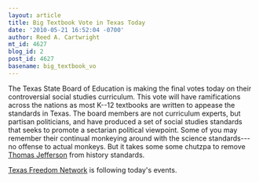 ```yaml
---
layout: article
title: Big Textbook Vote in Texas Today
date: '2010-05-21 16:52:04 -0700'
author: Reed A. Cartwright
mt_id: 4627
blog_id: 2
post_id: 4627
basename: big_textbook_vo
---
```

The Texas State Board of Education is making the final votes today on their controversial social studies curriculum.  This vote will have ramifications across the nations as most K--12 textbooks are written to appease the standards in Texas.  The board members are not curriculum experts, but partisan politicians, and have produced a set of social studies standards that seeks to promote a sectarian political viewpoint.  Some of you may remember their continual monkeying around with the science standards---no offense to actual monkeys.  But it takes some some chutzpa to remove [Thomas Jefferson](http://thomasjeffersonmovement.com/) from history standards.

[Texas Freedom Network](http://tfninsider.org/) is following today's events.
